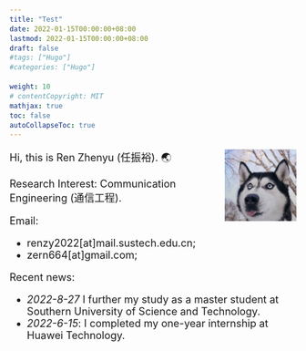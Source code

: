 ```yaml
---
title: "Test"
date: 2022-01-15T00:00:00+08:00
lastmod: 2022-01-15T00:00:00+08:00
draft: false
#tags: ["Hugo"]
#categories: ["Hugo"]

weight: 10
# contentCopyright: MIT
mathjax: true
toc: false
autoCollapseToc: true
---
```


<img src="/profile.png" style="max-width: 25%; float: right; zoom: 25%;" alt="Profile img" />

<font size = 4pt>

Hi, this is Ren Zhenyu (任振裕). 🌏

<!-- Brief Bio: UG@SUSTech || Intern@Huawei. -->

Research Interest: Communication Engineering (通信工程).

Email: 
+ renzy2022[at]mail.sustech.edu.cn;
+ zern664[at]gmail.com;

<!-- My CV (Last Updated: March, 2022): [Website](/cv/) | [PDF](/cv.pdf). -->

Recent news:

+ *2022-8-27* I further my study as a master student at Southern University of Science and Technology.
+ *2022-6-15*: I completed my one-year internship at Huawei Technology.